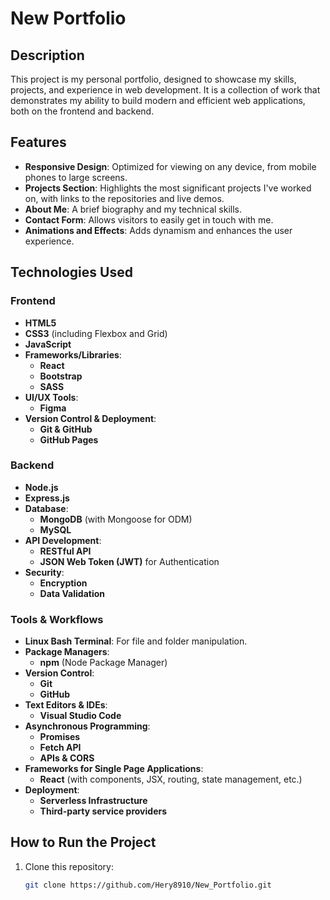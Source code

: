 # New Portfolio

## Description

This project is my personal portfolio, designed to showcase my skills, projects, and experience in web development. It is a collection of work that demonstrates my ability to build modern and efficient web applications, both on the frontend and backend.

## Features

- **Responsive Design**: Optimized for viewing on any device, from mobile phones to large screens.
- **Projects Section**: Highlights the most significant projects I've worked on, with links to the repositories and live demos.
- **About Me**: A brief biography and my technical skills.
- **Contact Form**: Allows visitors to easily get in touch with me.
- **Animations and Effects**: Adds dynamism and enhances the user experience.

## Technologies Used

### Frontend
- **HTML5**
- **CSS3** (including Flexbox and Grid)
- **JavaScript**
- **Frameworks/Libraries**:
  - **React**
  - **Bootstrap**
  - **SASS**
- **UI/UX Tools**:
  - **Figma**
- **Version Control & Deployment**:
  - **Git & GitHub**
  - **GitHub Pages**

### Backend
- **Node.js**
- **Express.js**
- **Database**:
  - **MongoDB** (with Mongoose for ODM)
  - **MySQL**
- **API Development**:
  - **RESTful API**
  - **JSON Web Token (JWT)** for Authentication
- **Security**:
  - **Encryption**
  - **Data Validation**

### Tools & Workflows
- **Linux Bash Terminal**: For file and folder manipulation.
- **Package Managers**:
  - **npm** (Node Package Manager)
- **Version Control**:
  - **Git**
  - **GitHub**
- **Text Editors & IDEs**:
  - **Visual Studio Code**
- **Asynchronous Programming**:
  - **Promises**
  - **Fetch API**
  - **APIs & CORS**
- **Frameworks for Single Page Applications**:
  - **React** (with components, JSX, routing, state management, etc.)
- **Deployment**:
  - **Serverless Infrastructure**
  - **Third-party service providers**

## How to Run the Project

1. Clone this repository:
   ```bash
   git clone https://github.com/Hery8910/New_Portfolio.git
